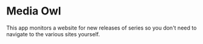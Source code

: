 # Media Owl

This app monitors a website for new releases of series so you don't need to navigate to the various sites yourself.

